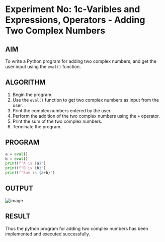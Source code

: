 # Experiment No: 1c-Varibles and Expressions, Operators - Adding Two Complex Numbers

## AIM
To write a Python program for adding two complex numbers, and get the user input using the `eval()` function.

## ALGORITHM
1. Begin the program.
2. Use the `eval()` function to get two complex numbers as input from the user.
3. Print the complex numbers entered by the user.
4. Perform the addition of the two complex numbers using the `+` operator.
5. Print the sum of the two complex numbers.
6. Terminate the program.

## PROGRAM
```python
a = eval()
b = eval()
print(f"A is {a}")
print(f"B is {b}")
print(f"Sum is {a+b}")
```

## OUTPUT
![image](https://github.com/user-attachments/assets/43d4845c-e85e-427b-a5c3-c0139b72fcba)



## RESULT
Thus the python program for  adding two complex numbers has been implemented and executed successfully.
